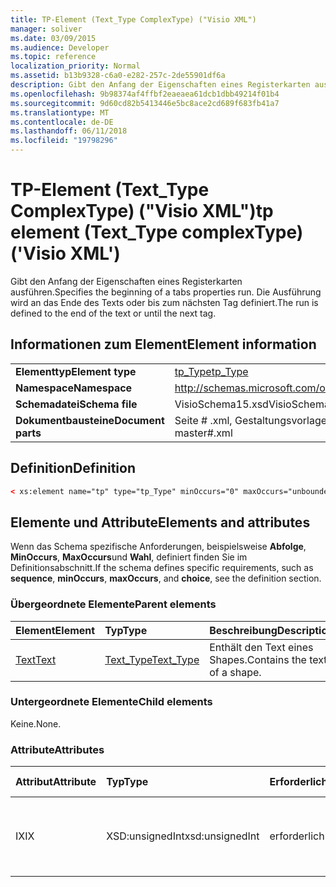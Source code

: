 ```yaml
---
title: TP-Element (Text_Type ComplexType) ("Visio XML")
manager: soliver
ms.date: 03/09/2015
ms.audience: Developer
ms.topic: reference
localization_priority: Normal
ms.assetid: b13b9328-c6a0-e282-257c-2de55901df6a
description: Gibt den Anfang der Eigenschaften eines Registerkarten ausführen. Die Ausführung wird an das Ende des Texts oder bis zum nächsten Tag definiert.
ms.openlocfilehash: 9b98374af4ffbf2eaeaea61dcb1dbb49214f01b4
ms.sourcegitcommit: 9d60cd82b5413446e5bc8ace2cd689f683fb41a7
ms.translationtype: MT
ms.contentlocale: de-DE
ms.lasthandoff: 06/11/2018
ms.locfileid: "19798296"
---
```

# <a name="tp-element-texttype-complextype-visio-xml"></a><span data-ttu-id="b993b-104">TP-Element (Text_Type ComplexType) ("Visio XML")</span><span class="sxs-lookup"><span data-stu-id="b993b-104">tp element (Text_Type complexType) ('Visio XML')</span></span>

<span data-ttu-id="b993b-105">Gibt den Anfang der Eigenschaften eines Registerkarten ausführen.</span><span class="sxs-lookup"><span data-stu-id="b993b-105">Specifies the beginning of a tabs properties run.</span></span> <span data-ttu-id="b993b-106">Die Ausführung wird an das Ende des Texts oder bis zum nächsten Tag definiert.</span><span class="sxs-lookup"><span data-stu-id="b993b-106">The run is defined to the end of the text or until the next tag.</span></span>
  
## <a name="element-information"></a><span data-ttu-id="b993b-107">Informationen zum Element</span><span class="sxs-lookup"><span data-stu-id="b993b-107">Element information</span></span>

|||
|:-----|:-----|
|<span data-ttu-id="b993b-108">**Elementtyp**</span><span class="sxs-lookup"><span data-stu-id="b993b-108">**Element type**</span></span> <br/> |[<span data-ttu-id="b993b-109">tp_Type</span><span class="sxs-lookup"><span data-stu-id="b993b-109">tp_Type</span></span>](tp_type-complextypevisio-xml.md) <br/> |
|<span data-ttu-id="b993b-110">**Namespace**</span><span class="sxs-lookup"><span data-stu-id="b993b-110">**Namespace**</span></span> <br/> |http://schemas.microsoft.com/office/visio/2012/main  <br/> |
|<span data-ttu-id="b993b-111">**Schemadatei**</span><span class="sxs-lookup"><span data-stu-id="b993b-111">**Schema file**</span></span> <br/> |<span data-ttu-id="b993b-112">VisioSchema15.xsd</span><span class="sxs-lookup"><span data-stu-id="b993b-112">VisioSchema15.xsd</span></span>  <br/> |
|<span data-ttu-id="b993b-113">**Dokumentbausteine**</span><span class="sxs-lookup"><span data-stu-id="b993b-113">**Document parts**</span></span> <br/> |<span data-ttu-id="b993b-114">Seite # .xml, Gestaltungsvorlagen # .xml</span><span class="sxs-lookup"><span data-stu-id="b993b-114">page#.xml, master#.xml</span></span>  <br/> |
   
## <a name="definition"></a><span data-ttu-id="b993b-115">Definition</span><span class="sxs-lookup"><span data-stu-id="b993b-115">Definition</span></span>

```XML
< xs:element name="tp" type="tp_Type" minOccurs="0" maxOccurs="unbounded" ></xs:element >
```

## <a name="elements-and-attributes"></a><span data-ttu-id="b993b-116">Elemente und Attribute</span><span class="sxs-lookup"><span data-stu-id="b993b-116">Elements and attributes</span></span>

<span data-ttu-id="b993b-117">Wenn das Schema spezifische Anforderungen, beispielsweise **Abfolge**, **MinOccurs**, **MaxOccurs**und **Wahl**, definiert finden Sie im Definitionsabschnitt.</span><span class="sxs-lookup"><span data-stu-id="b993b-117">If the schema defines specific requirements, such as **sequence**, **minOccurs**, **maxOccurs**, and **choice**, see the definition section.</span></span> 
  
### <a name="parent-elements"></a><span data-ttu-id="b993b-118">Übergeordnete Elemente</span><span class="sxs-lookup"><span data-stu-id="b993b-118">Parent elements</span></span>

|<span data-ttu-id="b993b-119">**Element**</span><span class="sxs-lookup"><span data-stu-id="b993b-119">**Element**</span></span>|<span data-ttu-id="b993b-120">**Typ**</span><span class="sxs-lookup"><span data-stu-id="b993b-120">**Type**</span></span>|<span data-ttu-id="b993b-121">**Beschreibung**</span><span class="sxs-lookup"><span data-stu-id="b993b-121">**Description**</span></span>|
|:-----|:-----|:-----|
|[<span data-ttu-id="b993b-122">Text</span><span class="sxs-lookup"><span data-stu-id="b993b-122">Text</span></span>](text-element-shapesheet_type-complextypevisio-xml.md) <br/> |[<span data-ttu-id="b993b-123">Text_Type</span><span class="sxs-lookup"><span data-stu-id="b993b-123">Text_Type</span></span>](text_type-complextypevisio-xml.md) <br/> |<span data-ttu-id="b993b-124">Enthält den Text eines Shapes.</span><span class="sxs-lookup"><span data-stu-id="b993b-124">Contains the text of a shape.</span></span>  <br/> |
   
### <a name="child-elements"></a><span data-ttu-id="b993b-125">Untergeordnete Elemente</span><span class="sxs-lookup"><span data-stu-id="b993b-125">Child elements</span></span>

<span data-ttu-id="b993b-126">Keine.</span><span class="sxs-lookup"><span data-stu-id="b993b-126">None.</span></span>
  
### <a name="attributes"></a><span data-ttu-id="b993b-127">Attribute</span><span class="sxs-lookup"><span data-stu-id="b993b-127">Attributes</span></span>

|<span data-ttu-id="b993b-128">**Attribut**</span><span class="sxs-lookup"><span data-stu-id="b993b-128">**Attribute**</span></span>|<span data-ttu-id="b993b-129">**Typ**</span><span class="sxs-lookup"><span data-stu-id="b993b-129">**Type**</span></span>|<span data-ttu-id="b993b-130">**Erforderlich**</span><span class="sxs-lookup"><span data-stu-id="b993b-130">**Required**</span></span>|<span data-ttu-id="b993b-131">**Beschreibung**</span><span class="sxs-lookup"><span data-stu-id="b993b-131">**Description**</span></span>|<span data-ttu-id="b993b-132">**Mögliche Werte**</span><span class="sxs-lookup"><span data-stu-id="b993b-132">**Possible values**</span></span>|
|:-----|:-----|:-----|:-----|:-----|
|<span data-ttu-id="b993b-133">IX</span><span class="sxs-lookup"><span data-stu-id="b993b-133">IX</span></span>  <br/> |<span data-ttu-id="b993b-134">XSD:unsignedInt</span><span class="sxs-lookup"><span data-stu-id="b993b-134">xsd:unsignedInt</span></span>  <br/> |<span data-ttu-id="b993b-135">erforderlich</span><span class="sxs-lookup"><span data-stu-id="b993b-135">required</span></span>  <br/> |<span data-ttu-id="b993b-136">Der nullbasierte Index des Elements in seinem übergeordneten Element.</span><span class="sxs-lookup"><span data-stu-id="b993b-136">The zero-based index of the element within its parent element.</span></span>  <br/> |<span data-ttu-id="b993b-137">Werte des Typs Xsd:unsignedInt.</span><span class="sxs-lookup"><span data-stu-id="b993b-137">Values of the xsd:unsignedInt type.</span></span>  <br/> |
   

